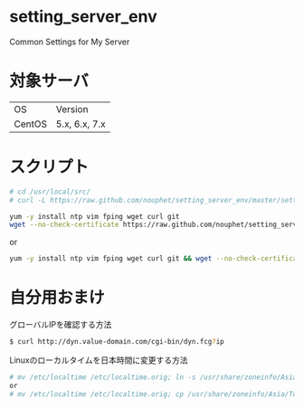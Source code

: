 setting_server_env
==================

Common Settings for My Server

対象サーバ
==================
<table>
    <tr>
        <td>OS</td>
        <td>Version</td>
    </tr>
    <tr>
        <td>CentOS</td>
        <td>5.x, 6.x, 7.x</td>
    </tr>
</table>

スクリプト
==================

```bash
# cd /usr/local/src/
# curl -L https://raw.github.com/nouphet/setting_server_env/master/setting_server_env_light.sh | bash
```

```bash
yum -y install ntp vim fping wget curl git
wget --no-check-certificate https://raw.github.com/nouphet/setting_server_env/master/setting_server_env_light.sh
```
or
```bash
yum -y install ntp vim fping wget curl git && wget --no-check-certificate https://raw.github.com/nouphet/setting_server_env/master/setting_server_env_light.sh
```


自分用おまけ
==================
グローバルIPを確認する方法

```bash
$ curl http://dyn.value-domain.com/cgi-bin/dyn.fcg?ip
```

Linuxのローカルタイムを日本時間に変更する方法

```bash
# mv /etc/localtime /etc/localtime.orig; ln -s /usr/share/zoneinfo/Asia/Tokyo /etc/localtime
or
# mv /etc/localtime /etc/localtime.orig; cp /usr/share/zoneinfo/Asia/Tokyo /etc/localtime
```
